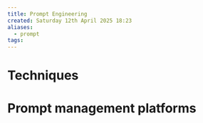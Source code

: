 ```yaml
---
title: Prompt Engineering
created: Saturday 12th April 2025 18:23
aliases:
  - prompt
tags:
---
```

# Techniques

# Prompt management platforms